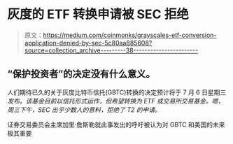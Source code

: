 # 灰度的 ETF 转换申请被 SEC 拒绝

> 原文：<https://medium.com/coinmonks/grayscales-etf-conversion-application-denied-by-sec-5c80aa885608?source=collection_archive---------38----------------------->

## “保护投资者”的决定没有什么意义。

人们期待已久的关于灰度比特币信托(GBTC)转换的决定预计将于 7 月 6 日星期三*发布。该基金目前以信托形式运作，但希望转换为 ETF 或交易所交易基金。嗯，周三下午，SEC 出乎少数人的意料，拒绝了 T2 的申请。*

证券交易委员会主席加里·詹斯勒就此事发出的呼吁被认为对 GBTC 和美国的未来极其重要